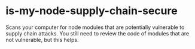 # is-my-node-supply-chain-secure
Scans your computer for node modules that are potentially vulnerable to supply chain attacks. You still need to review the code of modules that are not vulnerable, but this helps.
